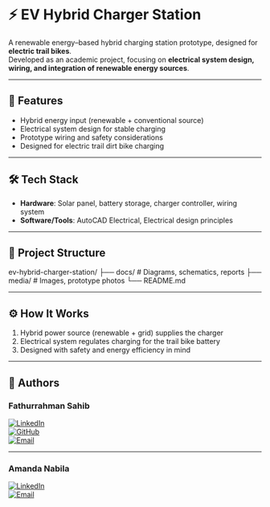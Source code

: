# ⚡ EV Hybrid Charger Station

A renewable energy–based hybrid charging station prototype, designed for **electric trail bikes**.  
Developed as an academic project, focusing on **electrical system design, wiring, and integration of renewable energy sources**.  

---

## 📌 Features
- Hybrid energy input (renewable + conventional source)  
- Electrical system design for stable charging  
- Prototype wiring and safety considerations  
- Designed for electric trail dirt bike charging  

---

## 🛠️ Tech Stack
- **Hardware**: Solar panel, battery storage, charger controller, wiring system  
- **Software/Tools**: AutoCAD Electrical, Electrical design principles  

---

## 📂 Project Structure
ev-hybrid-charger-station/
├── docs/ # Diagrams, schematics, reports
├── media/ # Images, prototype photos
└── README.md

---

## ⚙️ How It Works
1. Hybrid power source (renewable + grid) supplies the charger  
2. Electrical system regulates charging for the trail bike battery  
3. Designed with safety and energy efficiency in mind  

---

## 👤 Authors

### Fathurrahman Sahib  
[![LinkedIn](https://img.shields.io/badge/LinkedIn-mfhrmn-blue?style=for-the-badge&logo=linkedin&logoColor=white)](https://linkedin.com/in/mfhrmn)  
[![GitHub](https://img.shields.io/badge/GitHub-mfhrmn-black?style=for-the-badge&logo=github&logoColor=white)](https://github.com/mfhrmn)  
[![Email](https://img.shields.io/badge/Email-mfhrmn%40gmail.com-D14836?style=for-the-badge&logo=gmail&logoColor=white)](mailto:mfhrmn@gmail.com)  

---

### Amanda Nabila  
[![LinkedIn](https://img.shields.io/badge/LinkedIn-amandanabila10-blue?style=for-the-badge&logo=linkedin&logoColor=white)](https://www.linkedin.com/in/amandanabila10/)  
[![Email](https://img.shields.io/badge/Email-amandanabila1011%40gmail.com-D14836?style=for-the-badge&logo=gmail&logoColor=white)](mailto:amandanabila1011@gmail.com)  

